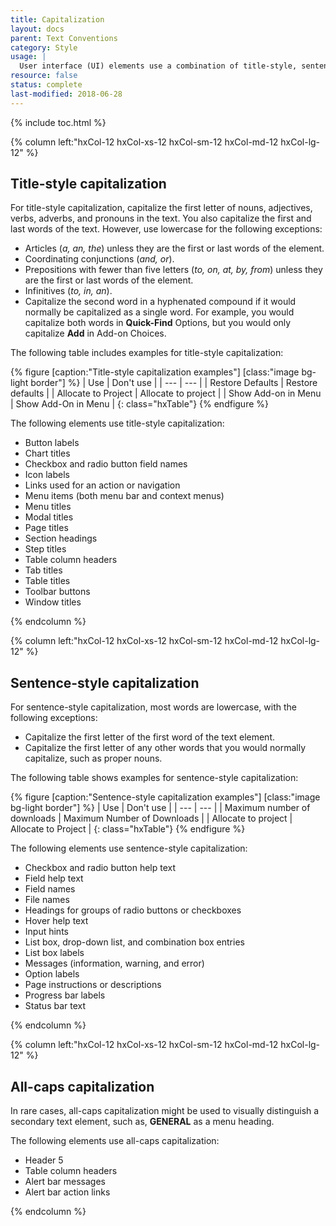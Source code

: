 ```yaml
---
title: Capitalization
layout: docs
parent: Text Conventions
category: Style
usage: |
  User interface (UI) elements use a combination of title-style, sentence-style, and all-caps capitalization. When you use different capitalization styles for different types of content, you can improve scannability, organize information, and guide users to key actions. It is important to apply these capitalization guidelines consistently to make the UI clear and succinct.
resource: false
status: complete
last-modified: 2018-06-28
---
```


{% include toc.html %}

<section class="static-section"  markdown="1">

<div class="hxRow" markdown="1">

{% column left:"hxCol-12 hxCol-xs-12 hxCol-sm-12 hxCol-md-12 hxCol-lg-12" %}

## Title-style capitalization

For title-style capitalization, capitalize the first letter of nouns, adjectives, verbs, adverbs, and pronouns in the text. You also capitalize the first and last words of the text. However, use lowercase for the following exceptions:

- Articles (*a, an, the*) unless they are the first or last words of the element.
- Coordinating conjunctions (*and, or*).
- Prepositions with fewer than five letters (*to, on, at, by, from*) unless they are the first or last words of the element.
- Infinitives (*to, in, an*).
- Capitalize the second word in a hyphenated compound if it would normally be capitalized as a single word. For example, you would capitalize both words in **Quick-Find** Options, but you would only capitalize **Add** in Add-on Choices.

The following table includes examples for title-style capitalization:

{% figure [caption:"Title-style capitalization examples"] [class:"image bg-light border"] %}
| <hx-icon type="checkmark"></hx-icon> Use | <hx-icon type="times"></hx-icon> Don't use  |
| --- | --- |
| Restore Defaults | Restore defaults |
| Allocate to Project | Allocate to project |
| Show Add-on in Menu | Show Add-On in Menu |
{: class="hxTable"}
{% endfigure %}

The following elements use title-style capitalization:

- Button labels
- Chart titles
- Checkbox and radio button field names
- Icon labels
- Links used for an action or navigation
- Menu items (both menu bar and context menus)
- Menu titles
- Modal titles
- Page titles
- Section headings
- Step titles
- Table column headers
- Tab titles
- Table titles
- Toolbar buttons
- Window titles

{% endcolumn %}

</div>

</section>

<section class="static-section"  markdown="1">

<div class="hxRow" markdown="1">

{% column left:"hxCol-12 hxCol-xs-12 hxCol-sm-12 hxCol-md-12 hxCol-lg-12" %}

## Sentence-style capitalization

For sentence-style capitalization, most words are lowercase, with the following exceptions:

- Capitalize the first letter of the first word of the text element.
- Capitalize the first letter of any other words that you would normally capitalize, such as proper nouns.

The following table shows examples for sentence-style capitalization:

{% figure [caption:"Sentence-style capitalization examples"] [class:"image bg-light border"] %}
| <hx-icon type="checkmark"></hx-icon> Use | <hx-icon type="times"></hx-icon> Don't use  |
| --- | --- |
| Maximum number of downloads | Maximum Number of Downloads |
| Allocate to project | Allocate to Project |
{: class="hxTable"}
{% endfigure %}

The following elements use sentence-style capitalization:

- Checkbox and radio button help text
- Field help text
- Field names
- File names
- Headings for groups of radio buttons or checkboxes
- Hover help text
- Input hints
- List box, drop-down list, and combination box entries
- List box labels
- Messages (information, warning, and error)
- Option labels
- Page instructions or descriptions
- Progress bar labels
- Status bar text

{% endcolumn %}

</div>

</section>

<section class="static-section"  markdown="1">

<div class="hxRow" markdown="1">

{% column left:"hxCol-12 hxCol-xs-12 hxCol-sm-12 hxCol-md-12 hxCol-lg-12" %}

## All-caps capitalization

In rare cases, all-caps capitalization might be used to visually distinguish a secondary text element, such as, **GENERAL** as a menu heading.

The following elements use all-caps capitalization:

- Header 5
- Table column headers
- Alert bar messages
- Alert bar action links

{% endcolumn %}

</div>

</section>
